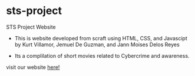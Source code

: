 # sts-project
STS Project Website

- This is website developed from scraft using HTML, CSS, and Javascipt by Kurt Villamor, Jemuel De Guzman, and Jann Moises Delos Reyes

- Its a complilation of short movies related to Cybercrime and awareness.

visit our website [here!](https://cpe32s3-sts.github.io/sts-project/)
